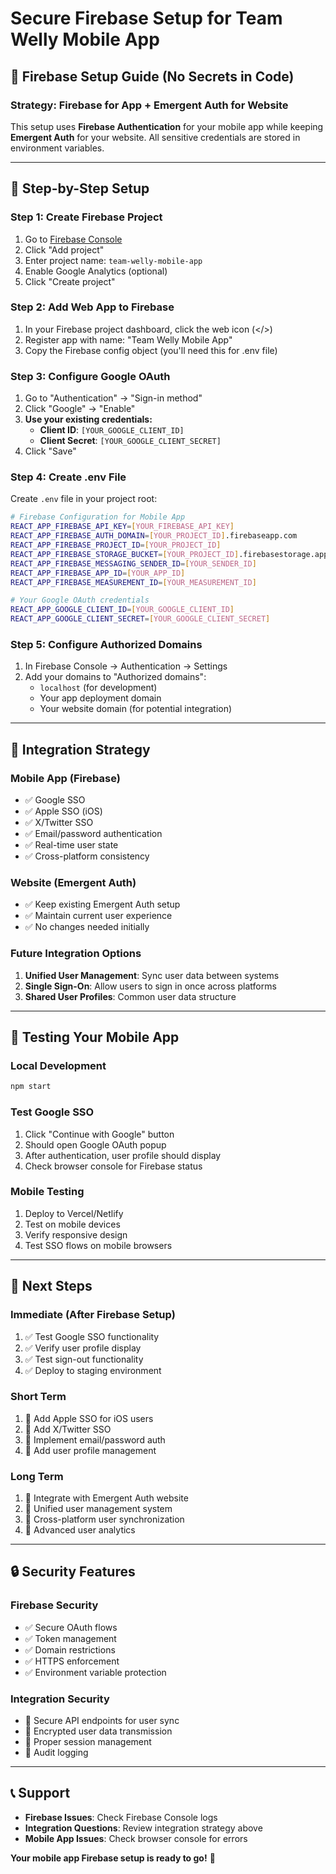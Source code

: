 # Secure Firebase Setup for Team Welly Mobile App

## 🚀 Firebase Setup Guide (No Secrets in Code)

### **Strategy: Firebase for App + Emergent Auth for Website**

This setup uses **Firebase Authentication** for your mobile app while keeping **Emergent Auth** for your website. All sensitive credentials are stored in environment variables.

---

## 📱 Step-by-Step Setup

### **Step 1: Create Firebase Project**
1. Go to [Firebase Console](https://console.firebase.google.com/)
2. Click "Add project"
3. Enter project name: `team-welly-mobile-app`
4. Enable Google Analytics (optional)
5. Click "Create project"

### **Step 2: Add Web App to Firebase**
1. In your Firebase project dashboard, click the web icon (</>) 
2. Register app with name: "Team Welly Mobile App"
3. Copy the Firebase config object (you'll need this for .env file)

### **Step 3: Configure Google OAuth**
1. Go to "Authentication" → "Sign-in method"
2. Click "Google" → "Enable"
3. **Use your existing credentials:**
   - **Client ID**: `[YOUR_GOOGLE_CLIENT_ID]`
   - **Client Secret**: `[YOUR_GOOGLE_CLIENT_SECRET]`
4. Click "Save"

### **Step 4: Create .env File**
Create `.env` file in your project root:

```bash
# Firebase Configuration for Mobile App
REACT_APP_FIREBASE_API_KEY=[YOUR_FIREBASE_API_KEY]
REACT_APP_FIREBASE_AUTH_DOMAIN=[YOUR_PROJECT_ID].firebaseapp.com
REACT_APP_FIREBASE_PROJECT_ID=[YOUR_PROJECT_ID]
REACT_APP_FIREBASE_STORAGE_BUCKET=[YOUR_PROJECT_ID].firebasestorage.app
REACT_APP_FIREBASE_MESSAGING_SENDER_ID=[YOUR_SENDER_ID]
REACT_APP_FIREBASE_APP_ID=[YOUR_APP_ID]
REACT_APP_FIREBASE_MEASUREMENT_ID=[YOUR_MEASUREMENT_ID]

# Your Google OAuth credentials
REACT_APP_GOOGLE_CLIENT_ID=[YOUR_GOOGLE_CLIENT_ID]
REACT_APP_GOOGLE_CLIENT_SECRET=[YOUR_GOOGLE_CLIENT_SECRET]
```

### **Step 5: Configure Authorized Domains**
1. In Firebase Console → Authentication → Settings
2. Add your domains to "Authorized domains":
   - `localhost` (for development)
   - Your app deployment domain
   - Your website domain (for potential integration)

---

## 🔧 Integration Strategy

### **Mobile App (Firebase)**
- ✅ Google SSO
- ✅ Apple SSO (iOS)
- ✅ X/Twitter SSO
- ✅ Email/password authentication
- ✅ Real-time user state
- ✅ Cross-platform consistency

### **Website (Emergent Auth)**
- ✅ Keep existing Emergent Auth setup
- ✅ Maintain current user experience
- ✅ No changes needed initially

### **Future Integration Options**
1. **Unified User Management**: Sync user data between systems
2. **Single Sign-On**: Allow users to sign in once across platforms
3. **Shared User Profiles**: Common user data structure

---

## 📱 Testing Your Mobile App

### **Local Development**
```bash
npm start
```

### **Test Google SSO**
1. Click "Continue with Google" button
2. Should open Google OAuth popup
3. After authentication, user profile should display
4. Check browser console for Firebase status

### **Mobile Testing**
1. Deploy to Vercel/Netlify
2. Test on mobile devices
3. Verify responsive design
4. Test SSO flows on mobile browsers

---

## 🚀 Next Steps

### **Immediate (After Firebase Setup)**
1. ✅ Test Google SSO functionality
2. ✅ Verify user profile display
3. ✅ Test sign-out functionality
4. ✅ Deploy to staging environment

### **Short Term**
1. 🔄 Add Apple SSO for iOS users
2. 🔄 Add X/Twitter SSO
3. 🔄 Implement email/password auth
4. 🔄 Add user profile management

### **Long Term**
1. 🔄 Integrate with Emergent Auth website
2. 🔄 Unified user management system
3. 🔄 Cross-platform user synchronization
4. 🔄 Advanced user analytics

---

## 🔒 Security Features

### **Firebase Security**
- ✅ Secure OAuth flows
- ✅ Token management
- ✅ Domain restrictions
- ✅ HTTPS enforcement
- ✅ Environment variable protection

### **Integration Security**
- 🔄 Secure API endpoints for user sync
- 🔄 Encrypted user data transmission
- 🔄 Proper session management
- 🔄 Audit logging

---

## 📞 Support

- **Firebase Issues**: Check Firebase Console logs
- **Integration Questions**: Review integration strategy above
- **Mobile App Issues**: Check browser console for errors

**Your mobile app Firebase setup is ready to go!** 🎉 